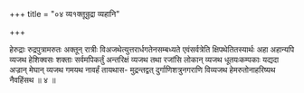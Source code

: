 +++
title = "०४ व्य१क्तून्रुद्रा व्यहानि"

+++

हेरुद्राः रुद्रपुत्रामरुतः अक्तून् रात्रीः विअजथेत्युत्तरार्धगतेनसम्बध्यते एवंसर्वत्रेति क्षिपथेतितस्यार्थः अहा अहान्यपि व्यजथ हेशिक्वसः शक्ताः सर्वमपिकर्तुं अन्तरिक्षं व्यजथ तथा रजांसि लोकान् व्यजथ धूतयःकम्पकाः यद्यदा अज्रान् मेघान् व्यजथ गमयथ नावर्हं तायथास- मुद्रन्तद्वत् दुर्गाणिशत्रुनगराणि विव्यजथ हेमरुतोनाहरिष्यथ नैवहिंसथ ॥ ४ ॥